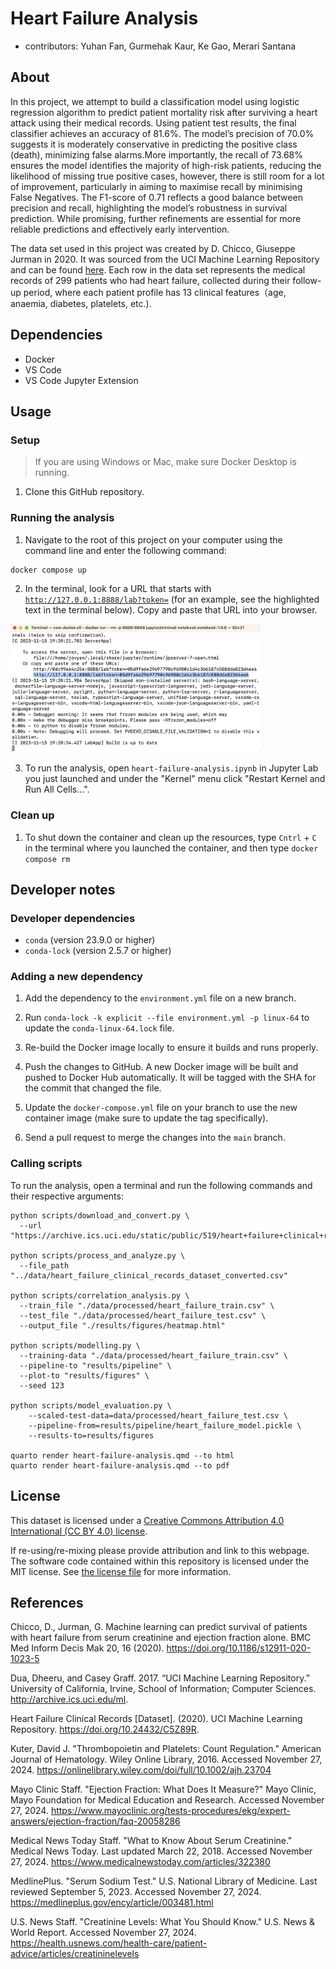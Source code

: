 # Heart Failure Analysis

-   contributors: Yuhan Fan, Gurmehak Kaur, Ke Gao, Merari Santana

## About

In this project, we attempt to build a classification model using logistic regression algorithm to predict patient mortality risk after surviving a heart attack using their medical records. Using patient test results, the final classifier achieves an accuracy of 81.6%. The model’s precision of 70.0% suggests it is moderately conservative in predicting the positive class (death), minimizing false alarms.More importantly, the recall of 73.68% ensures the model identifies the majority of high-risk patients, reducing the likelihood of missing true positive cases, however, there is still room for a lot of improvement, particularly in aiming to maximise recall by minimising False Negatives. The F1-score of 0.71 reflects a good balance between precision and recall, highlighting the model’s robustness in survival prediction. While promising, further refinements are essential for more reliable predictions and effectively early intervention.

The data set used in this project was created by D. Chicco, Giuseppe Jurman in 2020. It was sourced from the UCI Machine Learning Repository and can be found [here](https://archive.ics.uci.edu/dataset/519/heart+failure+clinical+records). Each row in the data set represents the medical records of 299 patients who had heart failure, collected during their follow-up period, where each patient profile has 13 clinical features（age, anaemia, diabetes, platelets, etc.).

## Dependencies

-   Docker
-   VS Code
-   VS Code Jupyter Extension

## Usage

### Setup

> If you are using Windows or Mac, make sure Docker Desktop is running.

1.  Clone this GitHub repository.

### Running the analysis

1.  Navigate to the root of this project on your computer using the command line and enter the following command:

```         
docker compose up
```

2.  In the terminal, look for a URL that starts with [`http://127.0.0.1:8888/lab?token=`](http://127.0.0.1:8888/lab?token=) (for an example, see the highlighted text in the terminal below). Copy and paste that URL into your browser.

<img src="img/jupyter-container-web-app-launch-url.png" width="400"/>

3.  To run the analysis, open `heart-failure-analysis.ipynb` in Jupyter Lab you just launched and under the "Kernel" menu click "Restart Kernel and Run All Cells...".

### Clean up

1.  To shut down the container and clean up the resources, type `Cntrl` + `C` in the terminal where you launched the container, and then type `docker compose rm`

## Developer notes

### Developer dependencies

-   `conda` (version 23.9.0 or higher)
-   `conda-lock` (version 2.5.7 or higher)

### Adding a new dependency

1.  Add the dependency to the `environment.yml` file on a new branch.

2.  Run `conda-lock -k explicit --file environment.yml -p linux-64` to update the `conda-linux-64.lock` file.

3.  Re-build the Docker image locally to ensure it builds and runs properly.

4.  Push the changes to GitHub. A new Docker image will be built and pushed to Docker Hub automatically. It will be tagged with the SHA for the commit that changed the file.

5.  Update the `docker-compose.yml` file on your branch to use the new container image (make sure to update the tag specifically).

6.  Send a pull request to merge the changes into the `main` branch.

### Calling scripts

To run the analysis, open a terminal and run the following commands and their respective arguments:

```         
python scripts/download_and_convert.py \
  --url "https://archive.ics.uci.edu/static/public/519/heart+failure+clinical+records.zip"

python scripts/process_and_analyze.py \
  --file_path "../data/heart_failure_clinical_records_dataset_converted.csv"
  
python scripts/correlation_analysis.py \
  --train_file "./data/processed/heart_failure_train.csv" \
  --test_file "./data/processed/heart_failure_test.csv" \
  --output_file "./results/figures/heatmap.html"
  
python scripts/modelling.py \
  --training-data "./data/processed/heart_failure_train.csv" \
  --pipeline-to "results/pipeline" \
  --plot-to "results/figures" \
  --seed 123
  
python scripts/model_evaluation.py \
    --scaled-test-data=data/processed/heart_failure_test.csv \
    --pipeline-from=results/pipeline/heart_failure_model.pickle \
    --results-to=results/figures
    
quarto render heart-failure-analysis.qmd --to html
quarto render heart-failure-analysis.qmd --to pdf
```

## License

This dataset is licensed under a [Creative Commons Attribution 4.0 International (CC BY 4.0) license](https://creativecommons.org/licenses/by/4.0/legalcode).

If re-using/re-mixing please provide attribution and link to this webpage. The software code contained within this repository is licensed under the MIT license. See [the license file](LICENSE.md) for more information.

## References

Chicco, D., Jurman, G. Machine learning can predict survival of patients with heart failure from serum creatinine and ejection fraction alone. BMC Med Inform Decis Mak 20, 16 (2020). <https://doi.org/10.1186/s12911-020-1023-5>

Dua, Dheeru, and Casey Graff. 2017. “UCI Machine Learning Repository.” University of California, Irvine, School of Information; Computer Sciences. <http://archive.ics.uci.edu/ml>.

Heart Failure Clinical Records [Dataset]. (2020). UCI Machine Learning Repository. <https://doi.org/10.24432/C5Z89R>.

Kuter, David J. "Thrombopoietin and Platelets: Count Regulation." American Journal of Hematology. Wiley Online Library, 2016. Accessed November 27, 2024. <https://onlinelibrary.wiley.com/doi/full/10.1002/ajh.23704>

Mayo Clinic Staff. "Ejection Fraction: What Does It Measure?" Mayo Clinic, Mayo Foundation for Medical Education and Research. Accessed November 27, 2024. <https://www.mayoclinic.org/tests-procedures/ekg/expert-answers/ejection-fraction/faq-20058286>

Medical News Today Staff. "What to Know About Serum Creatinine." Medical News Today. Last updated March 22, 2018. Accessed November 27, 2024. <https://www.medicalnewstoday.com/articles/322380>

MedlinePlus. "Serum Sodium Test." U.S. National Library of Medicine. Last reviewed September 5, 2023. Accessed November 27, 2024. <https://medlineplus.gov/ency/article/003481.html>

U.S. News Staff. "Creatinine Levels: What You Should Know." U.S. News & World Report. Accessed November 27, 2024. <https://health.usnews.com/health-care/patient-advice/articles/creatininelevels>
